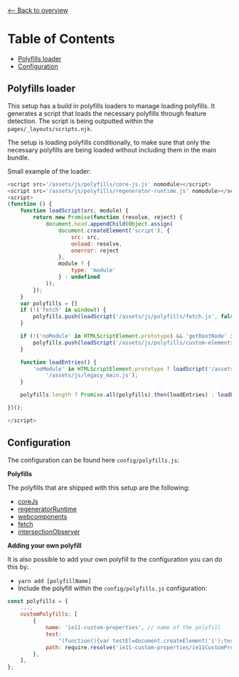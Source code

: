 [⟵ Back to overview](../README.md)

# Table of Contents
- [Polyfills loader](#polyfills-loader)
- [Configuration](#configuration)

## Polyfills loader ##
This setup has a build in polyfills loaders to manage loading polyfills. It generates a script that loads the necessary
polyfills through feature detection. The script is being outputted within the `pages/_layouts/scripts.njk`.

The setup is loading polyfills conditionally, to make sure that only the necessary polyfills are being loaded without
including them in the main bundle.

Small example of the loader:
```javascript
<script src='/assets/js/polyfills/core-js.js' nomodule></script>
<script src='/assets/js/polyfills/regenerator-runtime.js' nomodule></script>
<script>
(function () {
    function loadScript(src, module) {
        return new Promise(function (resolve, reject) {
            document.head.appendChild(Object.assign(
                document.createElement('script'), {
                    src: src,
                    onload: resolve,
                    onerror: reject
                },
                module ? {
                    type: 'module'
                } : undefined
            ));
        });
    }
    var polyfills = []
    if (!('fetch' in window)) {
        polyfills.push(loadScript('/assets/js/polyfills/fetch.js', false))
    }

    if (!('noModule' in HTMLScriptElement.prototype) && 'getRootNode' in Element.prototype) {
        polyfills.push(loadScript('/assets/js/polyfills/custom-elements-es5-adapter.js', false))
    }

    function loadEntries() {
        'noModule' in HTMLScriptElement.prototype ? loadScript('/assets/js/main.js') : loadScript(
            '/assets/js/legacy_main.js');
    }

    polyfills.length ? Promise.all(polyfills).then(loadEntries) : loadEntries();

})();

</script>
```

## Configuration ##
The configuration can be found here `config/polyfills.js`:

__Polyfills__

The polyfills that are shipped with this setup are the following:

- [coreJs](https://github.com/zloirock/core-js)
- [regeneratorRuntime](https://github.com/facebook/regenerator/tree/master/packages/regenerator-runtime)
- [webcomponents](https://github.com/webcomponents/webcomponentsjs)
- [fetch](https://github.com/github/fetch)
- [intersectionObserver](https://github.com/mo/abortcontroller-polyfill)

__Adding your own polyfill__

It is also possible to add your own polyfill to the configuration you can do this by:

- `yarn add [polyfillName]`
- Include the polyfill within the `config/polyfills.js` configuration:
```javascript
const polyfills = {
    ...,
    customPolyfills: [
        {
            name: 'ie11-custom-properties', // name of the polyfill
            test:
                "(function(){var testEl=document.createElement('i');testEl.style.setProperty('--x','y');if (testEl.style.getPropertyValue('--x')==='y'||!testEl.msMatchesSelector){return false;}else{return true;}})()", // test thats being ran to test if it should be loaded
            path: require.resolve('ie11-custom-properties/ie11CustomProperties.js'), // path to the polyfill within the node_modules
        },
    ],
};
```